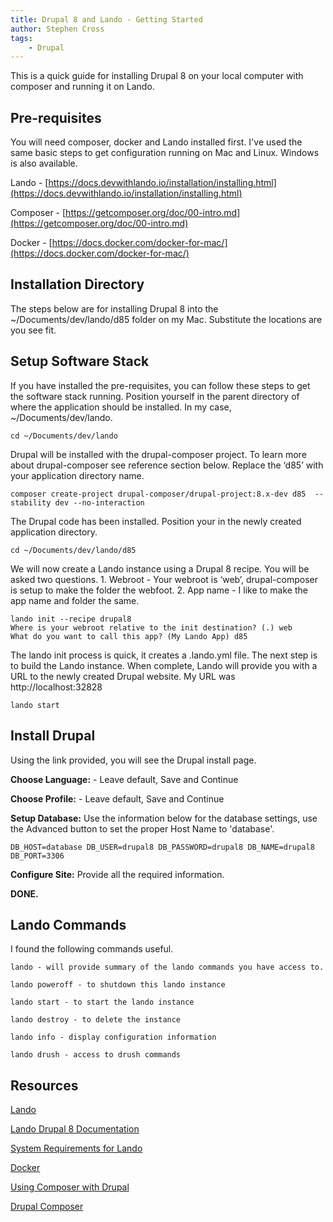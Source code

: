 ```yaml
---
title: Drupal 8 and Lando - Getting Started
author: Stephen Cross
tags:
    - Drupal
---
```

This is a quick guide for installing Drupal 8 on your local computer with composer and running it on Lando.

## Pre-requisites
You will need composer, docker and Lando installed first.   I've used the same basic steps to get configuration running on Mac and Linux. Windows is also available.

Lando - [https://docs.devwithlando.io/installation/installing.html](https://docs.devwithlando.io/installation/installing.html)

Composer - [https://getcomposer.org/doc/00-intro.md](https://getcomposer.org/doc/00-intro.md)

Docker - [https://docs.docker.com/docker-for-mac/](https://docs.docker.com/docker-for-mac/)

## Installation Directory
The steps below are for installing Drupal 8 into the ~/Documents/dev/lando/d85 folder on my Mac.  Substitute the locations are you see fit.

## Setup Software Stack
If you have installed the pre-requisites, you can follow these steps to get the software stack running.   Position yourself in the parent directory of where the application should be installed. In my case, ~/Documents/dev/lando.

```shell
cd ~/Documents/dev/lando
```

Drupal will be installed with the drupal-composer project. To learn more about drupal-composer see reference section below. Replace the ‘d85’ with your application directory name.

```shell
composer create-project drupal-composer/drupal-project:8.x-dev d85  --stability dev --no-interaction
```

The Drupal code has been installed. Position your in the newly created application directory.

```shell
cd ~/Documents/dev/lando/d85
```

We will now create a Lando instance using a Drupal 8 recipe. You will be asked two questions. 1. Webroot - Your webroot is ‘web’, drupal-composer is setup to make the folder the webfoot. 2. App name - I like to make the app name and folder the same.

```shell
lando init --recipe drupal8
Where is your webroot relative to the init destination? (.) web
What do you want to call this app? (My Lando App) d85
```

The lando init process is quick, it creates a .lando.yml file. The next step is to build the Lando instance. When complete, Lando will provide you with a URL to the newly created Drupal website. My URL was http://localhost:32828

```shell
lando start
```

## Install Drupal

Using the link provided, you will see the Drupal install page.

**Choose Language:** - Leave default, Save and Continue

**Choose Profile:** - Leave default, Save and Continue

**Setup Database:** Use the information below for the database settings, use the Advanced button to set the proper Host Name to 'database'.

```shell
DB_HOST=database DB_USER=drupal8 DB_PASSWORD=drupal8 DB_NAME=drupal8 DB_PORT=3306
```

**Configure Site:** Provide all the required information.

**DONE.**


## Lando Commands
I found the following commands useful.

```shell
lando - will provide summary of the lando commands you have access to.

lando poweroff - to shutdown this lando instance

lando start - to start the lando instance

lando destroy - to delete the instance

lando info - display configuration information

lando drush - access to drush commands
```

## Resources
[Lando](https://docs.devwithlando.io/)

[Lando Drupal 8 Documentation](https://docs.devwithlando.io/tutorials/drupal8.htm)

[System Requirements for Lando](https://docs.devwithlando.io/installation/system-requirements.html)

[Docker](https://www.docker.com/)

[Using Composer with Drupal](https://www.drupal.org/docs/develop/using-composer/using-composer-with-drupal)

[Drupal Composer](https://github.com/drupal-composer/drupal-project)